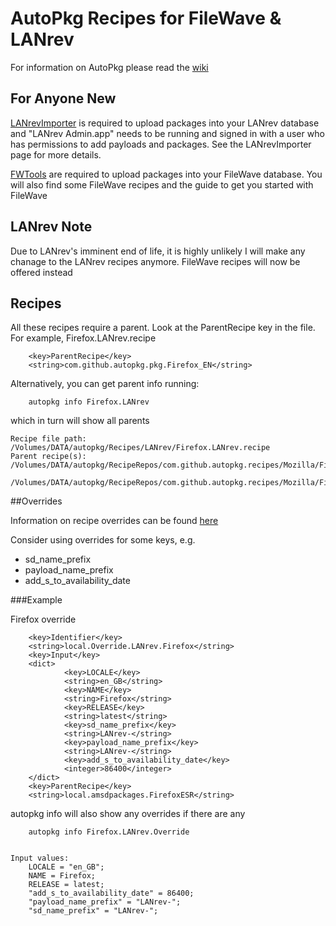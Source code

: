 # AutoPkg Recipes for FileWave & LANrev

For information on AutoPkg please read the [wiki](https://github.com/autopkg/autopkg/wiki/Getting-Started)

## For Anyone New
[LANrevImporter](https://github.com/jbaker10/LANrevImporter) is required to upload packages into your LANrev database and "LANrev Admin.app" needs to be running and signed in with a user who has permissions to add payloads and packages.  See the LANrevImporter page for more details.

[FWTools](https://github.com/autopkg/filewave) are required to upload packages into your FileWave database.  You will also find some FileWave recipes and the guide to get you started with FileWave

## LANrev Note

Due to LANrev's imminent end of life, it is highly unlikely I will make any chanage to the LANrev recipes anymore.
FileWave recipes will now be offered instead

## Recipes

All these recipes require a parent.  Look at the ParentRecipe key in the file.  For example, Firefox.LANrev.recipe

        <key>ParentRecipe</key>
        <string>com.github.autopkg.pkg.Firefox_EN</string>
        
Alternatively, you can get parent info running:

        autopkg info Firefox.LANrev
        
which in turn will show all parents

    Recipe file path:    /Volumes/DATA/autopkg/Recipes/LANrev/Firefox.LANrev.recipe
    Parent recipe(s):    /Volumes/DATA/autopkg/RecipeRepos/com.github.autopkg.recipes/Mozilla/Firefox.pkg.recipe
                         /Volumes/DATA/autopkg/RecipeRepos/com.github.autopkg.recipes/Mozilla/Firefox.download.recipe

##Overrides

Information on recipe overrides can be found [here](https://github.com/autopkg/autopkg/wiki/Recipe-Overrides)

Consider using overrides for some keys, e.g.

* sd\_name\_prefix
* payload\_name\_prefix
* add\_s\_to\_availability\_date

###Example

Firefox override

        <key>Identifier</key>
        <string>local.Override.LANrev.Firefox</string>
        <key>Input</key>
        <dict>
                <key>LOCALE</key>
                <string>en_GB</string>
                <key>NAME</key>
                <string>Firefox</string>
                <key>RELEASE</key>
                <string>latest</string>
                <key>sd_name_prefix</key>
                <string>LANrev-</string>
                <key>payload_name_prefix</key>
                <string>LANrev-</string>
                <key>add_s_to_availability_date</key>
                <integer>86400</integer>
        </dict>
        <key>ParentRecipe</key>
        <string>local.amsdpackages.FirefoxESR</string>

autopkg info will also show any overrides if there are any

        autopkg info Firefox.LANrev.Override


    Input values: 
        LOCALE = "en_GB";
        NAME = Firefox;
        RELEASE = latest;
        "add_s_to_availability_date" = 86400;
        "payload_name_prefix" = "LANrev-";
        "sd_name_prefix" = "LANrev-";
